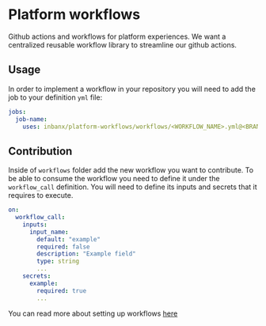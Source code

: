 # Platform workflows
Github actions and workflows for platform experiences. We want a centralized reusable workflow library to streamline our github actions.

## Usage
In order to implement a workflow in your repository you will need to add the job to your definition `yml` file:
```yaml
jobs:
  job-name:
    uses: inbanx/platform-workflows/workflows/<WORKFLOW_NAME>.yml@<BRANCH>
```

## Contribution
Inside of `workflows` folder add the new workflow you want to contribute. To be able to consume the workflow you need to define it under
the `workflow_call` definition. You will need to define its inputs and secrets that it requires to execute.

```yaml
on:
  workflow_call:
    inputs:
      input_name:
        default: "example"
        required: false
        description: "Example field"
        type: string
        ...
    secrets:
      example:
        required: true
        ...
```
You can read more about setting up workflows [here](https://docs.github.com/en/actions/using-workflows/reusing-workflows#creating-a-reusable-workflow)
